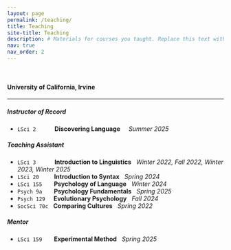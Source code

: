 ```yaml
---
layout: page
permalink: /teaching/
title: Teaching
site-title: Teaching
description: # Materials for courses you taught. Replace this text with your description.
nav: true
nav_order: 2
---
```


<p>&nbsp;</p>

#### University of California, Irvine

---

##### Instructor of Record

- `LSci 2`  &nbsp; &nbsp; &nbsp; &nbsp; &nbsp; **Discovering Language** &nbsp; &nbsp; *Summer 2025*

##### Teaching Assistant

- `LSci 3`  &nbsp; &nbsp; &nbsp; &nbsp; &nbsp; **Introduction to Linguistics** &nbsp; *Winter 2022, Fall 2022, Winter 2023, Winter 2025*
- `LSci 20` &nbsp; &nbsp; &nbsp; &nbsp; **Introduction to Syntax** &nbsp; *Spring 2024*
- `LSci 155` &nbsp; &nbsp; &nbsp; **Psychology of Language** &nbsp; *Winter 2024*
- `Psych 9a` &nbsp; &nbsp; &nbsp; **Psychology Fundamentals** &nbsp; *Spring 2025*
- `Psych 129` &nbsp; &nbsp; **Evolutionary Psychology** &nbsp; *Fall 2024*
- `SocSci 70c` &nbsp; **Comparing Cultures** &nbsp; *Spring 2022*

##### Mentor

- `LSci 159` &nbsp; &nbsp; &nbsp; **Experimental Method** &nbsp; *Spring 2025*
